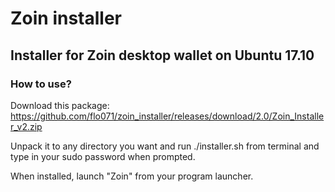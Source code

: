 # Zoin installer

## Installer for Zoin desktop wallet on Ubuntu 17.10

### How to use?

Download this package: https://github.com/flo071/zoin_installer/releases/download/2.0/Zoin_Installer_v2.zip

Unpack it to any directory you want and run ./installer.sh from terminal and type in your sudo password when prompted.

When installed, launch "Zoin" from your program launcher.
